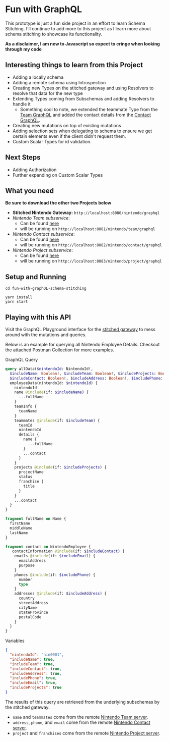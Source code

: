 # Fun with GraphQL
This prototype is just a fun side project in an effort to learn Schema Stitching. 
I'll continue to add more to this project as I learn more about schema stitching to showcase its functionality. 

**As a disclaimer, I am new to Javascript so expect to cringe when looking through my code** 

## Interesting things to learn from this Project
- Adding a locally schema
- Adding a remote schema using Introspection
- Creating new Types on the stitched gateway and using Resolvers to resolve that data for the new type
- Extending Types coming from Subschemas and adding Resolvers to handle it
    - Something cool to note, we extended the teammate Type from the [Team GraphQL](https://github.com/HeroOfTheWild/nintendo-team-graphql-api) and added the contact details from the [Contact GraphQL](https://github.com/HeroOfTheWild/nintendo-contact-graphql-api/tree/master/src/main/resources/graphql). 
- Creating new mutations on top of existing mutations
- Adding selection sets when delegating to schema to ensure we get certain elements even if the client didn't request them. 
- Custom Scalar Types for id validation. 


## Next Steps
- Adding Authorization
- Further expanding on Custom Scalar Types

## What you need
**Be sure to download the other two Projects below**

- **Stitched Nintendo Gateway:** `http://localhost:8080/nintendo/graphql`
- _Nintendo Team subservice_: 
    - Can be found [here](https://github.com/HeroOfTheWild/nintendo-team-graphql-api) 
    - will be running on `http://localhost:8081/nintendo/team/graphql`
- _Nintendo Contact subservice_: 
    - Can be found [here](https://github.com/HeroOfTheWild/nintendo-contact-graphql-api)
    - will be running on `http://localhost:8082/nintendo/contact/graphql`
- _Nintendo Project subservice_: 
    - Can be found [here](https://github.com/HeroOfTheWild/nintendo-project-graphql-api)
    - will be running on `http://localhost:8083/nintendo/project/graphql`


## Setup and Running

```shell
cd fun-with-graphQL-schema-stitching

yarn install
yarn start
```

## Playing with this API 
Visit the GraphQL Playground interface for the [stitched gateway](http://localhost:8080/nintendo/playground) to mess around with the mutations and queries. 

Below is an example for querying all Nintendo Employee Details. Checkout the attached Postman Collection for more examples. 

 GraphQL Query
```graphql
query allData($nintendoId: NintendoId!, 
  $includeName: Boolean!, $includeTeam: Boolean!, $includeProjects: Boolean!, 
  $includeContact: Boolean!, $includeAddress: Boolean!, $includePhone: Boolean!, $includeEmail: Boolean!){
  employeeData(nintendoId: $nintendoId) {
    nintendoId
    name @include(if: $includeName) {
      ...fullName
    }
    teamInfo {
      teamName
    }
    teammates @include(if: $includeTeam) {
      teamId
      nintendoId
      details {
        name {
          ...fullName
        }
        ...contact
      }
    }
    projects @include(if: $includeProjects) {
      projectName
      status
      franchise {
        title
      }
    }
    ...contact
  }
}

fragment fullName on Name {
  firstName
  middleName
  lastName
}

fragment contact on NintendoEmployee {
   contactInformation @include(if: $includeContact) {
    emails @include(if: $includeEmail) {
      emailAddress
      purpose
    }
    phones @include(if: $includePhone) {
      number
      type
    }
    addresses @include(if: $includeAddress) {
      country
      streetAddress
      cityName
      stateProvince
      postalCode
    }
  }
}
```

Variables
```json 
{
  "nintendoId": "nin0001",
  "includeName": true,
  "includeTeam": true,
  "includeContact": true,
  "includeAddress": true,
  "includePhone": true,
  "includeEmail": true,
  "includeProjects": true
}
```

The results of this query are retrieved from the underlying subschemas by the stitched gateway. 
- `name` and `teammates` come from the remote [Nintendo Team server](https://github.com/HeroOfTheWild/nintendo-team-graphql-api). 
- `address`, `phone`, and `email` come from the remote [Nintendo Contact server](https://github.com/HeroOfTheWild/nintendo-contact-graphql-api).
- `project` and `franchises` come from the remote [Nintendo Project server](https://github.com/HeroOfTheWild/nintendo-project-graphql-api).